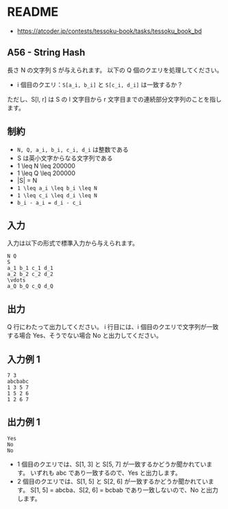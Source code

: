 # README
- <https://atcoder.jp/contests/tessoku-book/tasks/tessoku_book_bd>
## A56 - String Hash
長さ N の文字列 S が与えられます。
以下の Q 個のクエリを処理してください。

* i 個目のクエリ：`S[a_i, b_i]` と `S[c_i, d_i]` は一致するか？

ただし、S[l, r] は S の l 文字目から r 文字目までの連続部分文字列のことを指します。
## 制約
* `N, Q, a_i, b_i, c_i, d_i` は整数である
* S は英小文字からなる文字列である
* 1 \leq N \leq 200000
* 1 \leq Q \leq 200000
* |S| = N
* `1 \leq a_i \leq b_i \leq N`
* `1 \leq c_i \leq d_i \leq N`
* `b_i - a_i = d_i - c_i`
## 入力
入力は以下の形式で標準入力から与えられます。

```
N Q
S
a_1 b_1 c_1 d_1
a_2 b_2 c_2 d_2
\vdots
a_Q b_Q c_Q d_Q
```
## 出力
Q 行にわたって出力してください。
i 行目には、i 個目のクエリで文字列が一致する場合 Yes、そうでない場合 No と出力してください。
## 入力例 1
```
7 3
abcbabc
1 3 5 7
1 5 2 6
1 2 6 7
```
## 出力例 1
```
Yes
No
No
```

- 1 個目のクエリでは、S[1, 3] と S[5, 7] が一致するかどうか聞かれています。
  いずれも abc であり一致するので、Yes と出力します。
- 2 個目のクエリでは、S[1, 5] と S[2, 6] が一致するかどうか聞かれています。
  S[1, 5] = abcba、S[2, 6] = bcbab であり一致しないので、No と出力します。
